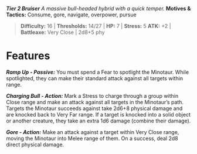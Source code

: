 ***Tier 2 Bruiser***
*A massive bull-headed hybrid with a quick temper.*
**Motives & Tactics:** Consume, gore, navigate, overpower, pursue

> **Difficulty:** 16 | **Thresholds:** 14/27 | **HP:** 7 | **Stress:** 5
> **ATK:** +2 | **Battleaxe:** Very Close | 2d8+5 phy

# Features

***Ramp Up - Passive:*** You must spend a Fear to spotlight the Minotaur. While spotlighted, they can make their standard attack against all targets within range.

***Charging Bull - Action:*** Mark a Stress to charge through a group within Close range and make an attack against all targets in the Minotaur’s path. Targets the Minotaur succeeds against take 2d6+8 physical damage and are knocked back to Very Far range. If a target is knocked into a solid object or another creature, they take an extra 1d6 damage (combine their damage).

***Gore - Action:*** Make an attack against a target within Very Close range, moving the Minotaur into Melee range of them. On a success, deal 2d8 direct physical damage.
